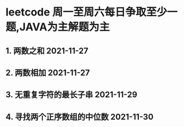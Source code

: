 # leetcode 周一至周六每日争取至少一题,JAVA为主解题为主

## 1. 两数之和 2021-11-27
## 2. 两数相加 2021-11-27
## 3. 无重复字符的最长子串 2021-11-29
## 4. 寻找两个正序数组的中位数 2021-11-30